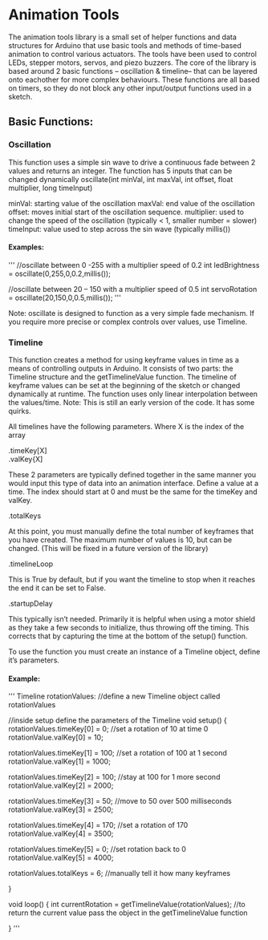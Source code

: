 # Animation Tools

The animation tools library is a small set of helper functions and data structures for Arduino that use basic tools and methods of time-based animation to control various actuators.  The tools have been used to control LEDs, stepper motors, servos, and piezo buzzers.  The core of the library is based around 2 basic functions – oscillation & timeline– that can be layered onto eachother for more complex behaviours.  These functions are all based on timers, so they do not block any other input/output functions used in a sketch.

## Basic Functions:

### Oscillation
This function uses a simple sin wave to drive a continuous fade between 2 values and returns an integer.  The function has 5 inputs that can be changed dynamically
oscillate(int minVal, int maxVal, int offset, float multiplier, long timeInput)

minVal: starting value of the oscillation
maxVal: end value of the oscillation
offset: moves initial start of the oscillation sequence. 
multiplier:  used to change the speed of the oscillation (typically < 1, smaller number = slower)
timeInput: value used to step across the sin wave (typically millis())

#### Examples:

''' 
//oscillate between 0 -255 with a multiplier speed of 0.2
int ledBrightness = oscillate(0,255,0,0.2,millis());

//oscillate between 20 – 150 with a multiplier speed of 0.5 
int servoRotation = oscillate(20,150,0,0.5,millis()); 
'''


Note: oscillate is designed to function as a very simple fade mechanism. If you require more precise or complex controls over values, use Timeline.


### Timeline
This function creates a method for using keyframe values in time as a means of controlling outputs in Arduino.  It consists of two parts: the Timeline structure and the getTimelineValue function.  The timeline of keyframe values can be set at the beginning of the sketch or changed dynamically at runtime.  The function uses only linear interpolation between the values/time. Note: This is still an early version of the code. It has some quirks.

All timelines have the following parameters. Where X is the index of the array

.timeKey[X]  
.valKey{X]

These 2 parameters are typically defined together in the same manner you would input this type of data into an animation interface.  Define a value at a time.   The index should start at 0 and must be the same for the timeKey and valKey.

.totalKeys

At this point, you must manually define the total number of keyframes that you have created.  The maximum number of values is 10, but can be changed. (This will be fixed in a future version of the library)

.timelineLoop

This is True by default, but if you want the timeline to stop when it reaches the end it can be set to False.

.startupDelay

This typically isn’t needed. Primarily it is helpful when using a motor shield as they take a few seconds to initialize, thus throwing off the timing.  This corrects that by capturing the time at the bottom of the setup() function.


To use the function you must create an instance of a Timeline object, define it’s parameters.

#### Example:

''' 
Timeline rotationValues:  //define a new Timeline object called rotationValues


//inside setup define the parameters of the Timeline
void setup()
{
rotationValues.timeKey[0] = 0;   //set a rotation of 10 at time 0
rotationValue.valKey[0] = 10;

rotationValues.timeKey[1] = 100;   //set a rotation of 100 at 1 second
rotationValue.valKey[1] = 1000;

rotationValues.timeKey[2] = 100;   //stay at 100 for 1 more second
rotationValue.valKey[2] = 2000;

rotationValues.timeKey[3] = 50;   //move to 50 over 500 milliseconds
rotationValue.valKey[3] = 2500;

rotationValues.timeKey[4] = 170;   //set a rotation of 170
rotationValue.valKey[4] = 3500;

rotationValues.timeKey[5] = 0;   //set rotation back to 0
rotationValue.valKey[5] = 4000;

rotationValues.totalKeys = 6;   //manually tell it how many keyframes

}

void loop()
{
int currentRotation = getTimelineValue(rotationValues); //to return the current value pass the object in the getTimelineValue function

} 
'''
